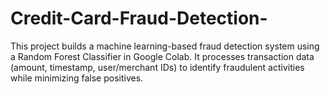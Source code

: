 # Credit-Card-Fraud-Detection-
This project builds a machine learning-based fraud detection system using a Random Forest Classifier in Google Colab. It processes transaction data (amount, timestamp, user/merchant IDs) to identify fraudulent activities while minimizing false positives. 
